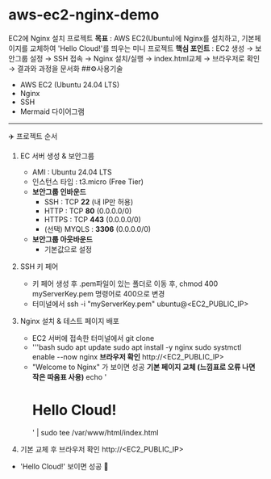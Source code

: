 # aws-ec2-nginx-demo
EC2에 Nginx 설치 프로젝트
**목표** : AWS EC2(Ubuntu)에 Nginx를 설치하고, 기본페이지를 교체하여 'Hello Cloud!'를 띄우는 미니 프로젝트 
**핵심 포인트** : EC2 생성 → 보안그룹 설정 → SSH 접속 → Nginx 설치/실행 → index.html교체 → 브라우저로 확인 → 결과와 과정을 문서화 
##⚙️사용기술 
- AWS EC2 (Ubuntu 24.04 LTS)
- Nginx
- SSH
- Mermaid 다이어그램
---
✈️ 프로젝트 순서
1) EC 서버 생성 & 보안그룹
   - AMI : Ubuntu 24.04 LTS
   - 인스턴스 타입 : t3.micro (Free Tier) 
   - **보안그룹 인바운드**
     - SSH : TCP **22** (내 IP만 허용)
     - HTTP : TCP **80** (0.0.0.0/0)
     - HTTPS : TCP **443** (0.0.0.0/0)
     - (선택) MYQLS : **3306** (0.0.0.0/0)
   - **보안그룹 아웃바운드**
     - 기본값으로 설정

2) SSH 키 페어
     - 키 페어 생성 후 .pem파일이 있는 폴더로 이동 후, chmod 400 myServerKey.pem 명령어로 400으로 변경
     - 터미널에서 ssh -i "myServerKey.pem" ubuntu@<EC2_PUBLIC_IP>

3) Nginx 설치 & 테스트 페이지 배포
     - EC2 서버에 접속한 터미널에서 git clone
     - '''bash
       sudo apt update
       sudo apt install -y nginx
       sudo systmctl enable --now nginx
      **브라우저 확인**
     http://<EC2_PUBLIC_IP>
     - "Welcome to Nginx" 가 보이면 성공
      **기본 페이지 교체 (느낌표로 오류 나면 작은 따옴표 사용)**
   echo '<h1>Hello Cloud!</h1>' | sudo tee /var/www/html/index.html

4) 기본 교체 후 브라우저 확인
 http://<EC2_PUBLIC_IP>
 - 'Hello Cloud!' 보이면 성공 🎊

  
